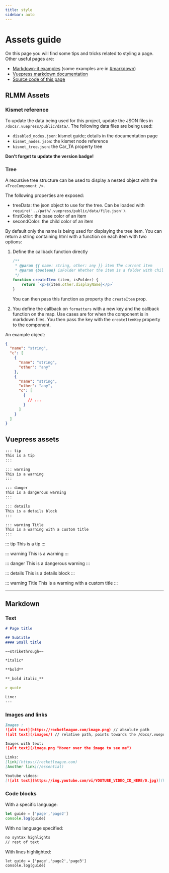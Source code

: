 ```yaml
---
title: style
sidebar: auto
---
```

# Assets guide

On this page you will find some tips and tricks related to styling a page. Other useful pages are:

- [Markdown-it examples](https://markdown-it.github.io/) (some examples are in [#markdown](#markdown))
- [Vuepress markdown documentation](https://vuepress.vuejs.org/guide/markdown.html)
- [Source code of this page](https://github.com/RocketLeagueMapmaking/RL-docs/blob/master/docs/assets.md)

## RLMM Assets

### Kismet reference

To update the data being used for this project, update the JSON files in `/docs/.vuepress/public/data/`.
The following data files are being used:

- `disabled_nodes.json`: kismet guide; details in the documentation page
- `kismet_nodes.json`: the kismet node reference
- `kismet_tree.json`: the Car_TA property tree

**Don't forget to update the version badge!**

### Tree

A recursive tree structure can be used to display a nested object with the `<TreeComponent />`.

The following properties are exposed:

- treeData: the json object to use for the tree. Can be loaded with `require('../path/.vuepress/public/data/file.json')`.
- firstColor: the base color of an item
- secondColor: the child color of an item

By default only the name is being used for displaying the tree item.
You can return a string containing html with a function on each item with two options:

1. Define the callback function directly

   ```js
   /**
    * @param {{ name: string, other: any }} item The current item
    * @param {boolean} isFolder Whether the item is a folder with children
    */
   function createItem (item, isFolder) {
       return `<p>${item.other.displayName}</p>`
   }
   ```

   You can then pass this function as property the `createItem` prop.

2. You define the callback on `formatters` with a new key and the callback function on the map. Use cases are for when the component is in markdown files. You then pass the key with the `createItemKey` property to the component.

An example object:

```json
{
  "name": "string",
  "c": [
    {
      "name": "string",
      "other": "any"
    },
    {
      "name": "string",
      "other": "any",
      "c": [
        {
          // ...
        }
      ]
    }
  ]
}
```

## Vuepress assets

```md
::: tip
This is a tip
:::

::: warning
This is a warning
:::

::: danger
This is a dangerous warning
:::

::: details
This is a details block
:::

::: warning Title
This is a warning with a custom title
:::
````

::: tip
This is a tip
:::

::: warning
This is a warning
:::

::: danger
This is a dangerous warning
:::

::: details
This is a details block
:::

::: warning Title
This is a warning with a custom title
:::

---

## Markdown

### Text

```md
# Page title

## Subtitle
#### Small title
```

```md
~~strikethrough~~

*italic*

**bold**

**_bold italic_**

> quote

Line:
---

```

### Images and links

```md
Images :
![alt text](https://rocketleague.com/image.png) // absolute path
![alt text](/images/) // relative path, points towards the /docs/.vuepress/public/images/ folder

Images with text:
![alt text](/image.png "Hover over the image to see me")

Links:
[link](https://rocketleague.com)
[Another link](/essential)

Youtube videos:
[![alt text](https://img.youtube.com/vi/YOUTUBE_VIDEO_ID_HERE/0.jpg)](https://www.youtube.com/watch?v=YOUTUBE_VIDEO_ID_HERE)
```

### Code blocks

With a specific language:

```javascript
let guide = ['page','page2']
console.log(guide)
```

With no language specified:

```txt
no syntax highlights
// rest of text
```

With lines highlighted:

```javascript{1}
let guide = ['page','page2','page3']
console.log(guide)
```
